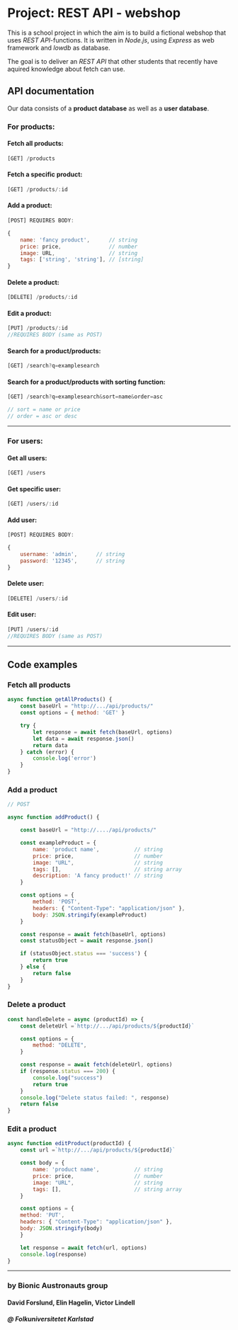 # Project: REST API - webshop



This is a school project in which the aim is to build a fictional webshop that uses *REST API*-functions.
It is written in *Node.js*, using *Express* as web framework and *lowdb* as database.

The goal is to deliver an *REST API* that other students that recently have aquired knowledge about fetch can use.

## API documentation
Our data consists of a **product database** as well as a **user database**.



### For products:


#### Fetch all products:
```js
[GET] /products
```

#### Fetch a specific product:
```js
[GET] /products/:id
```

#### Add a product:
```js
[POST] REQUIRES BODY:

{
    name: 'fancy product',      // string
    price: price,               // number
    image: URL,                 // string
    tags: ['string', 'string'], // [string]
}
```

#### Delete a product:
```js
[DELETE] /products/:id
```

#### Edit a product:
```js
[PUT] /products/:id
//REQUIRES BODY (same as POST)
```

#### Search for a product/products:
```js
[GET] /search?q=examplesearch
```

#### Search for a product/products with sorting function:
```js
[GET] /search?q=examplesearch&sort=name&order=asc

// sort = name or price
// order = asc or desc
```


---
### For users:


#### Get all users:
```js
[GET] /users
```

#### Get specific user:
```js
[GET] /users/:id
```

#### Add user:
```js
[POST] REQUIRES BODY:

{
    username: 'admin',      // string
    password: '12345',      // string
}
```

#### Delete user:
```js
[DELETE] /users/:id
```

#### Edit user:
```js
[PUT] /users/:id
//REQUIRES BODY (same as POST)
```


---

## Code examples

### Fetch all products
```js
async function getAllProducts() {
    const baseUrl = "http://.../api/products/"
    const options = { method: 'GET' }

    try {
        let response = await fetch(baseUrl, options)
        let data = await response.json()
        return data
    } catch (error) {
        console.log('error')
    }
}

```


###  Add a product
```js
// POST

async function addProduct() {

    const baseUrl = "http://..../api/products/"

    const exampleProduct = {
        name: 'product name',           // string
        price: price,                   // number
        image: "URL",                   // string
        tags: [],                       // string array
        description: 'A fancy product!' // string
    }

    const options = {
        method: 'POST',
        headers: { "Content-Type": "application/json" },
        body: JSON.stringify(exampleProduct)
    }

    const response = await fetch(baseUrl, options)
    const statusObject = await response.json()

    if (statusObject.status === 'success') {
        return true
    } else {
        return false
    }
}
```
### Delete a product
```js
const handleDelete = async (productId) => {
    const deleteUrl =`http://.../api/products/${productId}`

    const options = {
        method: "DELETE",
    }

    const response = await fetch(deleteUrl, options)
    if (response.status === 200) {
        console.log("success")
        return true
    }
    console.log("Delete status failed: ", response)
    return false
}

```

### Edit a product
```js
async function editProduct(productId) {
    const url =`http://.../api/products/${productId}`

    const body = {
        name: 'product name',           // string
        price: price,                   // number
        image: "URL",                   // string
        tags: [],                       // string array
    }

    const options = {
    method: 'PUT',
    headers: { "Content-Type": "application/json" },
    body: JSON.stringify(body)
    }

    let response = await fetch(url, options)
    console.log(response)
}


```

---


### by Bionic Austronauts group
#### David Forslund, Elin Hagelin, Victor Lindell
##### @ Folkuniversitetet Karlstad
